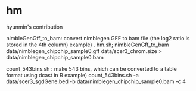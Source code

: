 hm
==
hyunmin's contribution

nimbleGenGff_to_bam: convert nimblegen GFF to bam file (the log2 ratio is stored in the 4th column)
	example) 
	. hm.sh; nimbleGenGff_to_bam data/nimblegen_chipchip_sample0.gff data/scer3_chrom.size > data/nimblegen_chipchip_sample0.bam

count_543bins.sh : make 543 bins, which can be converted to a table format using dcast in R
	example)
	count_543bins.sh -a data/scer3_sgdGene.bed -b data/nimblegen_chipchip_sample0.bam -c 4



